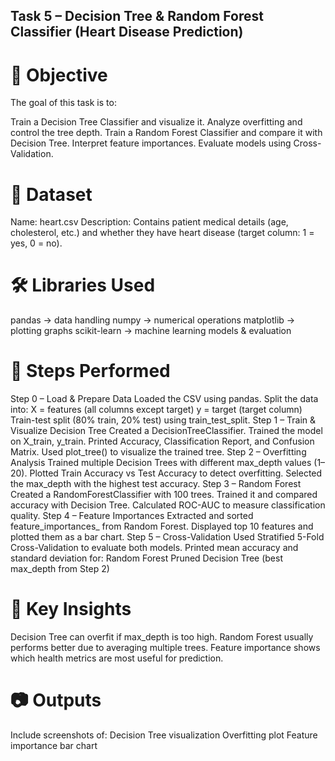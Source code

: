 
 ## Task 5 – Decision Tree & Random Forest Classifier (Heart Disease Prediction)
# 📌 Objective
The goal of this task is to:

Train a Decision Tree Classifier and visualize it.
Analyze overfitting and control the tree depth.
Train a Random Forest Classifier and compare it with Decision Tree.
Interpret feature importances.
Evaluate models using Cross-Validation.

 # 📂 Dataset
Name: heart.csv
Description: Contains patient medical details (age, cholesterol, etc.) and whether they have heart disease (target column: 1 = yes, 0 = no).

 # 🛠 Libraries Used
pandas → data handling
numpy → numerical operations
matplotlib → plotting graphs
scikit-learn → machine learning models & evaluation

# 🚀 Steps Performed
Step 0 – Load & Prepare Data
Loaded the CSV using pandas.
Split the data into:
X = features (all columns except target)
y = target (target column)
Train-test split (80% train, 20% test) using train_test_split.
Step 1 – Train & Visualize Decision Tree
Created a DecisionTreeClassifier.
Trained the model on X_train, y_train.
Printed Accuracy, Classification Report, and Confusion Matrix.
Used plot_tree() to visualize the trained tree.
Step 2 – Overfitting Analysis
Trained multiple Decision Trees with different max_depth values (1–20).
Plotted Train Accuracy vs Test Accuracy to detect overfitting.
Selected the max_depth with the highest test accuracy.
Step 3 – Random Forest
Created a RandomForestClassifier with 100 trees.
Trained it and compared accuracy with Decision Tree.
Calculated ROC-AUC to measure classification quality.
Step 4 – Feature Importances
Extracted and sorted feature_importances_ from Random Forest.
Displayed top 10 features and plotted them as a bar chart.
Step 5 – Cross-Validation
Used Stratified 5-Fold Cross-Validation to evaluate both models.
Printed mean accuracy and standard deviation for:
Random Forest
Pruned Decision Tree (best max_depth from Step 2)

# 📌 Key Insights
Decision Tree can overfit if max_depth is too high.
Random Forest usually performs better due to averaging multiple trees.
Feature importance shows which health metrics are most useful for prediction.

# 📷 Outputs
Include screenshots of:
Decision Tree visualization
Overfitting plot
Feature importance bar chart
